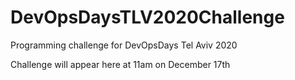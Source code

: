 # DevOpsDaysTLV2020Challenge
Programming challenge for DevOpsDays Tel Aviv 2020

Challenge will appear here at 11am on December 17th
